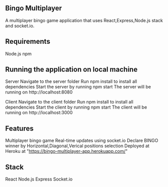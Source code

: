 ## Bingo Multiplayer
A multiplayer bingo game application that uses React,Express,Node.js stack and socket.io.

## Requirements
Node.js
npm

## Running the application on local machine

Server
Navigate to the server folder
Run npm install to install all dependencies
Start the server by running npm start 
The server will be running on http://localhost:8080

Client 
Navigate to the client folder
Run npm install to install all dependencies
Start the client by running npm start
The client will be running on http://localhost:3000

## Features
Multiplayer bingo game
Real-time updates using socket.io
Declare BINGO winner by Horizontal,Diagonal,Verical positions selection
Deployed at Heroku  at "https://bingo-multiplayer-app.herokuapp.com/"

## Stack
React
Node.js
Express
Socket.io




